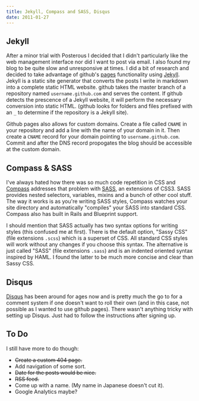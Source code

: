 ```yaml
---
title: Jekyll, Compass and SASS, Disqus
date: 2011-01-27
---
```


## Jekyll

After a minor trial with Posterous I decided that I didn't particularly like
the web management interface nor did I want to post via email. I also found my
blog to be quite slow and unresponsive at times. I did a bit of research and
decided to take advantage of github's [pages](http://pages.github.com)
functionality using [Jekyll](https://github.com/mojombo/jekyll). Jekyll is a
static site generator that converts the posts I write in markdown into a
complete static HTML website. github takes the master branch of a repository
named `username.github.com` and serves the content. If github detects the
prescence of a Jekyll website, it will perform the necessary conversion into
static HTML. (github looks for folders and files prefixed with an `_` to
determine if the repository is a Jekyll site).

Github pages also allows for custom domains. Create a file called `CNAME` in
your repository and add a line with the name of your domain in it. Then create
a `CNAME` record for your domain pointing to `username.github.com`. Commit and
after the DNS record propogates the blog should be accessible at the custom
domain.

## Compass & SASS

I've always hated how there was so much code repetition in CSS and
[Compass](http://compass-style.org/) addresses that problem with
[SASS](http://sass-lang.com/), an extensions of CSS3. SASS provides nested
selectors, variables, mixins and a bunch of other cool stuff. The way it works
is as you're writing SASS styles, Compass watches your site directory and
automatically "compiles" your SASS into standard CSS. Compass also has built in
Rails and Blueprint support.

I should mention that SASS actually has two syntax options for writing styles
(this confused me at first). There is the default option, "Sassy CSS" (file
extensions `.scss`) which is a superset of CSS. All standard CSS styles will
work without any changes if you choose this syntax. The alternative is just
called "SASS" (file extensions `.sass`) and is an indented oriented syntax
inspired by HAML. I found the latter to be much more concise and clear than
Sassy CSS.

## Disqus

[Disqus](http://disqus.com) has been around for ages now and is pretty much the
go to for a comment system if one doesn't want to roll their own (and in this
case, not possible as I wanted to use github pages). There wasn't anything
tricky with setting up Disqus. Just had to follow the instructions after
signing up.

## To Do

I still have more to do though:

- ~~Create a custom 404 page.~~
- Add navigation of some sort.
- ~~Date for the posts would be nice.~~
- ~~RSS feed.~~
- Come up with a name. (My name in Japanese doesn't cut it).
- Google Analytics maybe?
